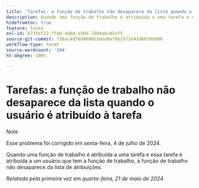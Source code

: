 ```yaml
---
title: 'Tarefas: a função de trabalho não desaparece da lista quando o usuário é atribuído à tarefa'
description: Quando uma função de trabalho é atribuída a uma tarefa e essa tarefa é atribuída a um usuário que tem a função de trabalho, a função de trabalho não desaparece da lista de atribuições.
hidefromtoc: true
feature: Tasks
exl-id: b73fef22-ffdd-4d8d-a30d-7804a6c85ef5
source-git-commit: 726ac4d76d4600b1bea9a7db1571e41d6039dd00
workflow-type: tm+mt
source-wordcount: '104'
ht-degree: 100%

---
```


# Tarefas: a função de trabalho não desaparece da lista quando o usuário é atribuído à tarefa

>[!NOTE]
>
>Esse problema foi corrigido em sexta-feira, 4 de julho de 2024.

Quando uma função de trabalho é atribuída a uma tarefa e essa tarefa é atribuída a um usuário que tem a função de trabalho, a função de trabalho não desaparece da lista de atribuições.

_Relatado pela primeira vez em quarta-feira, 21 de maio de 2024._
